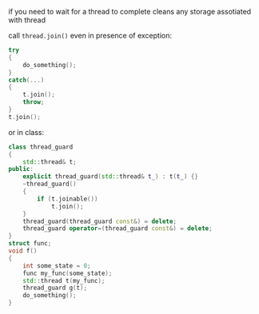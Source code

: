 if you need to wait for a thread to complete 
cleans any storage assotiated with thread

call `thread.join()` even in presence of exception:
```c++
try
{
	do_something();
}
catch(...)
{
	t.join();
	throw;
}
t.join();
```
or in class:
```c++
class thread_guard
{
	std::thread& t;
public:
	explicit thread_guard(std::thread& t_) : t(t_) {}
	~thread_guard()
	{
		if (t.joinable())
			t.join();
	}
	thread_guard(thread_guard const&) = delete;
	thread_guard operator=(thread_guard const&) = delete;
}
struct func;
void f()
{
	int some_state = 0;
	func my_func(some_state);
	std::thread t(my_func);
	thread_guard g(t);
	do_something();
}
```